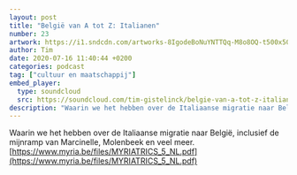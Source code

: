 ```yaml
---
layout: post
title: "België van A tot Z: Italianen"
number: 23
artwork: https://i1.sndcdn.com/artworks-8IgodeBoNuYNTTQq-M8o8OQ-t500x500.jpg
author: Tim
date: 2020-07-16 11:40:44 +0200
categories: podcast
tag: ["cultuur en maatschappij"]
embed_player:
  type: soundcloud
  src: https://soundcloud.com/tim-gistelinck/belgie-van-a-tot-z-italianen
description: "Waarin we het hebben over de Italiaanse migratie naar België, inclusief de mijnramp van Marcinelle, Molenbeek en veel meer."
---
```

Waarin we het hebben over de Italiaanse migratie naar België, inclusief de mijnramp van Marcinelle, Molenbeek en veel meer.
[https://www.myria.be/files/MYRIATRICS_5_NL.pdf](https://www.myria.be/files/MYRIATRICS_5_NL.pdf)